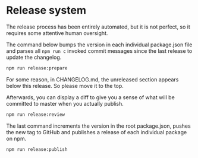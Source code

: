 # Release system

The release process has been entirely automated, but it is not perfect, so it requires some attentive human oversight.

The command below bumps the version in each individual package.json file and parses all `npm run c` invoked commit messages since the last release to update the changelog.

```bash
npm run release:prepare
```

For some reason, in CHANGELOG.md, the unreleased section appears below this release. So please move it to the top.

Afterwards, you can display a diff to give you a sense of what will be committed to master when you actually publish.

```bash
npm run release:review
```

The last command increments the version in the root package.json, pushes the new tag to GitHub and publishes a release of each individual package on npm.

```bash
npm run release:publish
```
